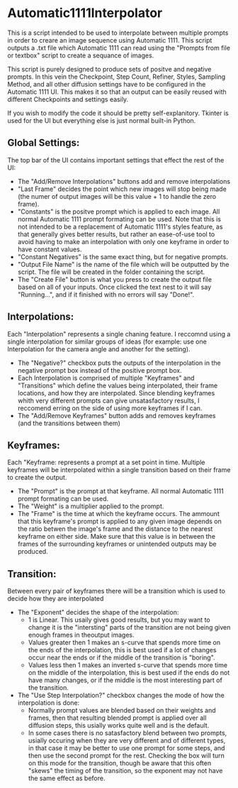 # Automatic1111Interpolator

This is a script intended to be used to interpolate between multiple prompts in order to creare an image sequence using Automatic 1111. This script outputs a .txt file which Automatic 1111 can read using the "Prompts from file or textbox" script to create a sequance of images.

This script is purely designed to produce sets of positve and negative prompts. In this vein the Checkpoint, Step Count, Refiner, Styles, Sampling Method, and all other diffusion settings have to be configured in the Automatic 1111 UI. This makes it so that an output can be easily reused with different Checkpoints and settings easily.

If you wish to modify the code it should be pretty self-explanitory. Tkinter is used for the UI but everything else is just normal built-in Python.

## Global Settings:
The top bar of the UI contains important settings that effect the rest of the UI:
- The "Add/Remove Interpolations" buttons add and remove interpolations
- "Last Frame" decides the point which new images will stop being made (the numer of output images will be this value + 1 to handle the zero frame).
- "Constants" is the positve prompt which is applied to each image. All normal Automatic 1111 prompt formating can be used. Note that this is not intended to be a replacement of Automatic 1111's styles feature, as that generally gives better results, but rather an ease-of-use tool to avoid having to make an interpolation with only one keyframe in order to have constant values.
- "Constant Negatives" is the same exact thing, but for negative prompts.
- "Output File Name" is the name of the file which will be outputted by the script. The file will be created in the folder containing the script.
- The "Create File" button is what you press to create the output file based on all of your inputs. Once clicked the text nest to it will say "Running...", and if it finished with no errors will say "Done!".

## Interpolations:
Each "Interpolation" represents a single chaning feature. I reccomnd using a single interpolation for similar groups of ideas (for example: use one Interpolation for the camera angle and another for the setting).
- The "Negative?" checkbox puts the outputs of the interpolation in the negative prompt box instead of the positive prompt box.
- Each Interpolation is comprised of multiple "Keyframes" and "Transitions" which define the values being interpolated, their frame locations, and how they are interpolated. Since blending keyframes whith very different prompts can give unsatasfactory results, I reccomend erring on the side of using more keyframes if I can.
- The "Add/Remove Keyframes" button adds and removes keyframes (and the transitions between them)

## Keyframes:
Each "Keyframe: represents a prompt at a set point in time. Multiple keyframes will be interpolated within a single transition based on their frame to create the output.
- The "Prompt" is the prompt at that keyframe. All normal Automatic 1111 prompt formating can be used.
- The "Weight" is a multiplier applied to the prompt.
- The "Frame" is the time at which the keyframe occurs. The ammount that this keyframe's prompt is applied to any given image depends on the ratio betwen the image's frame and the distance to the nearest keyframe on either side. Make sure that this value is in between the frames of the surrounding keyframes or unintended outputs may be produced.

## Transition:
Between every pair of keyframes there will be a transition which is used to decide how they are interpolated
- The "Exponent" decides the shape of the interpolation:
  - 1 is Linear. This usaily gives good results, but you may want to change it is the "intersting" parts of the transition are not being given enough frames in theoutput images.
  - Values greater then 1 makes an s-curve that spends more time on the ends of the interpolation, this is best used if a lot of changes occur near the ends or if the middle of the transition is "boring".
  - Values less then 1 makes an inverted s-curve that spends more time on the middle of the interpolation, this is best used if the ends do not have many changes, or if the middle is the most interesting part of the transition.
- The "Use Step Interpolation?" checkbox changes the mode of how the interpolation is done:
  - Normally prompt values are blended based on their weights and frames, then that resulting blended prompt is applied over all diffusion steps, this usially works quite well and is the default.
  - In some cases there is no satasfactory blend between two prompts, usially occuring when they are very different and of different types, in that case it may be better to use one prompt for some steps, and then use the second prompt for the rest. Checking the box will turn on this mode for the transition, though be aware that this often "skews" the timing of the transition, so the exponent may not have the same effect as before.

